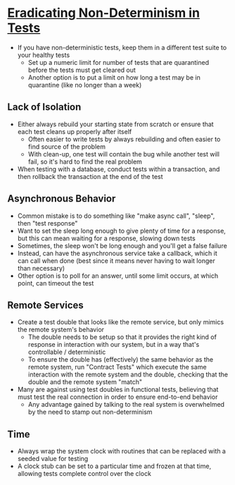 # [Eradicating Non-Determinism in Tests](https://martinfowler.com/articles/nonDeterminism.html)

* If you have non-deterministic tests, keep them in a different test suite to your healthy tests
  * Set up a numeric limit for number of tests that are quarantined before the tests must get cleared out
  * Another option is to put a limit on how long a test may be in quarantine (like no longer than a week)

## Lack of Isolation

* Either always rebuild your starting state from scratch or ensure that each test cleans up properly after itself
  * Often easier to write tests by always rebuilding and often easier to find source of the problem
  * With clean-up, one test will contain the bug while another test will fail, so it's hard to find the real problem
* When testing with a database, conduct tests within a transaction, and then rollback the transaction at the end of the test

## Asynchronous Behavior

* Common mistake is to do something like "make async call", "sleep", then "test response"
* Want to set the sleep long enough to give plenty of time for a response, but this can mean waiting for a response, slowing down tests
* Sometimes, the sleep won't be long enough and you'll get a false failure
* Instead, can have the asynchronous service take a callback, which it can call when done (best since it means never having to wait longer than necessary)
* Other option is to poll for an answer, until some limit occurs, at which point, can timeout the test

## Remote Services

* Create a test double that looks like the remote service, but only mimics the remote system's behavior
  * The double needs to be setup so that it provides the right kind of response in interaction with our system, but in a way that's controllable / deterministic
  * To ensure the double has (effectively) the same behavior as the remote system, run "Contract Tests" which execute the same interaction with the remote system and the double, checking that the double and the remote system "match"
* Many are against using test doubles in functional tests, believing that must test the real connection in order to ensure end-to-end behavior
  * Any advantage gained by talking to the real system is overwhelmed by the need to stamp out non-determinism

## Time

* Always wrap the system clock with routines that can be replaced with a seeded value for testing
* A clock stub can be set to a particular time and frozen at that time, allowing tests complete control over the clock
